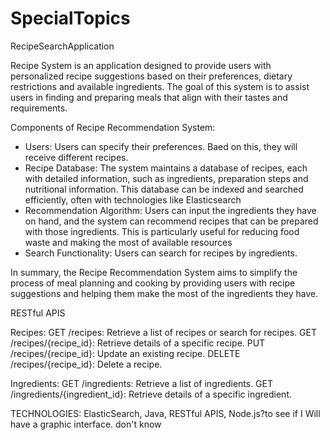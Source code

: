 # SpecialTopics
RecipeSearchApplication 

Recipe System is an application designed to provide users with personalized recipe suggestions based on their preferences, dietary restrictions and available ingredients. The goal of this system is to assist users in finding and preparing meals that align with their tastes and requirements.

Components of Recipe Recommendation System:
- Users: Users can specify their preferences. Baed on this, they will receive different recipes.
- Recipe Database: The system maintains a database of recipes, each with detailed information, such as ingredients, preparation steps and nutritional information. This database can be indexed and searched efficiently, often with technologies like Elasticsearch
- Recommendation Algorithm: Users can input the ingredients they have on hand, and the system can recommend recipes that can be prepared with those ingredients. This is particularly useful for reducing food waste and making the most of available resources
- Search Functionality: Users can search for recipes by ingredients.

In summary, the Recipe Recommendation System aims to simplify the process of meal planning and cooking by providing users with recipe suggestions and helping them make the most of the ingredients they have.


RESTful APIS

Recipes:
GET /recipes: Retrieve a list of recipes or search for recipes.
GET /recipes/{recipe_id}: Retrieve details of a specific recipe.
PUT /recipes/{recipe_id}: Update an existing recipe.
DELETE /recipes/{recipe_id}: Delete a recipe.

Ingredients:
GET /ingredients: Retrieve a list of ingredients.
GET /ingredients/{ingredient_id}: Retrieve details of a specific ingredient.


TECHNOLOGIES:
ElasticSearch, Java, RESTful APIS,  Node.js?to see if I Will have a graphic interface. don't know 
